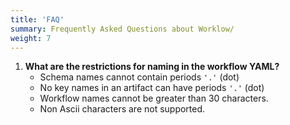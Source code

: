 ```yaml
---
title: 'FAQ'
summary: Frequently Asked Questions about Worklow/
weight: 7
---
```


1. **What are the restrictions for naming in the workflow YAML?**
    - Schema names cannot contain periods `'.'` (dot) 
    - No key names in an artifact can have periods `'.'` (dot) 
    - Workflow names cannot be greater than 30 characters.
    - Non Ascii characters are not supported.

